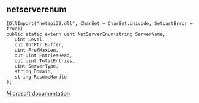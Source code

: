 ## netserverenum

```
[DllImport("netapi32.dll", CharSet = CharSet.Unicode, SetLastError = true)]
public static extern uint NetServerEnum(string ServerName,
   uint Level,
   out IntPtr Buffer,
   uint PrefMaxLen,
   out uint EntriesRead,
   out uint TotalEntries,
   uint ServerType,
   string Domain,
   string ResumeHandle
);
```

[Microsoft documentation](https://docs.microsoft.com/en-us/windows/win32/api/lmserver/nf-lmserver-netserverenum)
